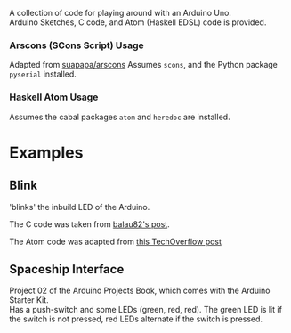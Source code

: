 A collection of code for playing around with an Arduino Uno.  
Arduino Sketches, C code, and Atom (Haskell EDSL) code is provided.

### Arscons (SCons Script) Usage

Adapted from [suapapa/arscons](https://github.com/suapapa/arscons)
Assumes `scons`, and the Python package `pyserial` installed.

### Haskell Atom Usage

Assumes the cabal packages `atom` and `heredoc` are installed.

# Examples

## Blink

'blinks' the inbuild LED of the Arduino.

The C code was taken from [balau82's
post](https://balau82.wordpress.com/2011/03/29/programming-arduino-uno-in-pure-c/).

The Atom code was adapted from [this TechOverflow
post](https://techoverflow.net/blog/2014/07/28/yet-another-atom-arduino-blinker/)

## Spaceship Interface

Project 02 of the Arduino Projects Book, which comes with the Arduino Starter
Kit.  
Has a push-switch and some LEDs (green, red, red). The green LED is lit if
the switch is not pressed, red LEDs alternate if the switch is pressed.

